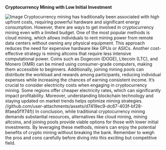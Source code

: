 **Cryptocurrency Mining with Low Initial Investment**

![Image](https://github.com/user-attachments/assets/4a25d116-2220-4385-b08e-f287af8fcbc4)
Cryptocurrency mining has traditionally been associated with high upfront costs, requiring powerful hardware and significant energy consumption. However, there are ways to get involved in cryptocurrency mining even with a limited budget. One of the most popular methods is cloud mining, which allows individuals to rent mining power from remote data centers without owning any physical equipment. This approach reduces the need for expensive hardware like GPUs or ASICs.
Another cost-effective strategy is mining altcoins that require less intensive computational power. Coins such as Dogecoin (DOGE), Litecoin (LTC), and Monero (XMR) can be mined using consumer-grade computers, making them accessible to beginners. Additionally, joining mining pools can distribute the workload and rewards among participants, reducing individual expenses while increasing the chances of earning consistent income.
It’s crucial to consider electricity costs when engaging in cryptocurrency mining. Some regions offer cheaper electricity rates, which can significantly impact profitability. Moreover, understanding blockchain technology and staying updated on market trends helps optimize mining strategies.
 //github.com/user-attachments/assets/d7419ec9-dc67-403f-bf28-8faea5f1f74f))
In conclusion, while traditional cryptocurrency mining demands substantial resources, alternatives like cloud mining, mining altcoins, and joining pools provide viable options for those with lower initial investments. By leveraging these methods, miners can enjoy the potential benefits of crypto mining without breaking the bank. Remember to weigh the pros and cons carefully before diving into this exciting but competitive field.

